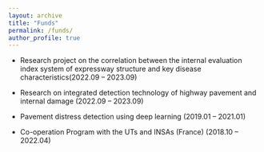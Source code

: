 ```yaml
---
layout: archive
title: "Funds"
permalink: /funds/
author_profile: true
---
```


*   Research project on the correlation between the internal evaluation index system of expressway structure and key disease characteristics(2022.09 – 2023.09)

*   Research on integrated detection technology of highway pavement and internal damage (2022.09 – 2023.09)

*   Pavement distress detection using deep learning (2019.01 – 2021.01)

*   Co-operation Program with the UTs and INSAs (France) (2018.10 – 2022.04)
